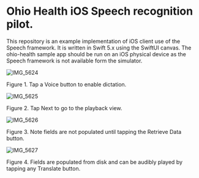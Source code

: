 # Ohio Health iOS Speech recognition pilot.

This repository is an example implementation of iOS client use of the Speech framework. It is written in Swift 5.x using the SwiftUI canvas.
The ohio-health sample app should be run on an iOS physical device as the Speech framework is not available form the simulator.

![IMG_5624](https://user-images.githubusercontent.com/2362373/159340307-be6c41a9-fc83-4b9f-97dc-f3c05bc8448c.PNG)

Figure 1.  Tap a Voice button to enable dictation.



![IMG_5625](https://user-images.githubusercontent.com/2362373/159340435-0d763db1-8181-40c6-b95b-8e829be0530f.PNG)

Figure 2. Tap Next to go to the playback view.



![IMG_5626](https://user-images.githubusercontent.com/2362373/159340554-727c6ed0-1903-486e-be99-ebf4cc7ab046.PNG)

Figure 3. Note fields are not populated until tapping the Retrieve Data button.



![IMG_5627](https://user-images.githubusercontent.com/2362373/159340635-1e11925f-ff02-4ad4-8e2a-93561c960e6a.PNG)

Figure 4.  Fields are populated from disk and can be audibly played by tapping any Translate button.



